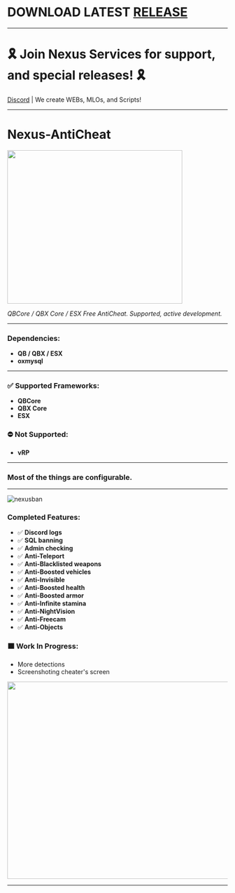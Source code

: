 # DOWNLOAD LATEST [RELEASE](https://github.com/Muffinzo/Nexus-AntiCheat/releases)

---

# 🎗 Join Nexus Services for support, and special releases! 🎗
[Discord](https://discord.gg/KhgGD32nc2) | We create WEBs, MLOs, and Scripts!

---

# **Nexus-AntiCheat**

<img src="https://github.com/user-attachments/assets/71431917-afb8-4bc6-bc15-e1b48a42303a" width="400" height="350" />


_QBCore / QBX Core / ESX Free AntiCheat. Supported, active development._

---

### **Dependencies:**
- **QB / QBX / ESX**
- **oxmysql**

---

### ✅ **Supported Frameworks:**
- **QBCore**
- **QBX Core**
- **ESX**

### ⛔ **Not Supported:**
- **vRP**

---

### **Most of the things are configurable.**

---
![nexusban](https://github.com/user-attachments/assets/70ded137-1189-4978-bd80-a204b701afb4)



### **Completed Features:**
- ✅ **Discord logs**
- ✅ **SQL banning**
- ✅ **Admin checking**
- ✅ **Anti-Teleport**
- ✅ **Anti-Blacklisted weapons**
- ✅ **Anti-Boosted vehicles**
- ✅ **Anti-Invisible**
- ✅ **Anti-Boosted health**
- ✅ **Anti-Boosted armor**
- ✅ **Anti-Infinite stamina**
- ✅ **Anti-NightVision**
- ✅ **Anti-Freecam**
- ✅ **Anti-Objects**

### 🟧 **Work In Progress:**
- More detections
- Screenshoting cheater's screen

<img src="https://github.com/user-attachments/assets/1c2724b1-aefb-438e-a065-9a75781eb0e4" width="700" height="450" />

---
